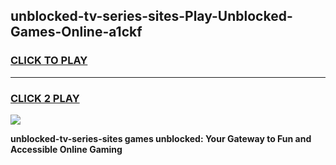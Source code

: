 
## unblocked-tv-series-sites-Play-Unblocked-Games-Online-a1ckf
<h3>
<a href="https://premium76.site?title=unblocked-tv-series-sites&ref=25A">CLICK TO PLAY</a></h3>
<hr>

<h3>
<a href="https://premium76.site?title=unblocked-tv-series-sites&ref=25A">CLICK 2 PLAY</a>
  
</h3>

<a href="https://premium76.site?title=unblocked-tv-series-sites&ref=25A"><img src="https://clearcache.store/games.png"></a>


**unblocked-tv-series-sites games unblocked: Your Gateway to Fun and Accessible Online Gaming**

